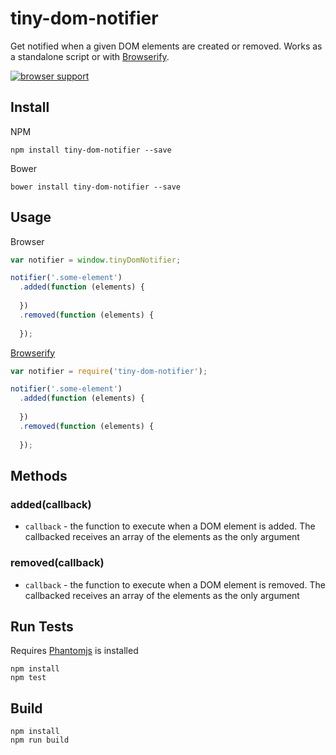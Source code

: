 # tiny-dom-notifier
 
Get notified when a given DOM elements are created or removed. Works as a standalone script or with [Browserify](http://browserify.org).

[![browser support](https://ci.testling.com/scottcorgan/tiny-dom-notifier.png)](https://ci.testling.com/scottcorgan/tiny-dom-notifier)
 
## Install

NPM

```
npm install tiny-dom-notifier --save
```
 
Bower

```
bower install tiny-dom-notifier --save
```

## Usage

Browser

```js
var notifier = window.tinyDomNotifier;

notifier('.some-element')
  .added(function (elements) {
    
  })
  .removed(function (elements) {
    
  });
```


[Browserify](http://browserify.org)

```js
var notifier = require('tiny-dom-notifier');

notifier('.some-element')
  .added(function (elements) {
    
  })
  .removed(function (elements) {
    
  });
```

## Methods

### added(callback)

* `callback` - the function to execute when a DOM element is added. The callbacked receives an array of the elements as the only argument

### removed(callback)

* `callback` - the function to execute when a DOM element is removed. The callbacked receives an array of the elements as the only argument

## Run Tests
 
Requires [Phantomjs](http://phantomjs.org/download.html) is installed
 
```
npm install
npm test
```

## Build

```
npm install
npm run build
```